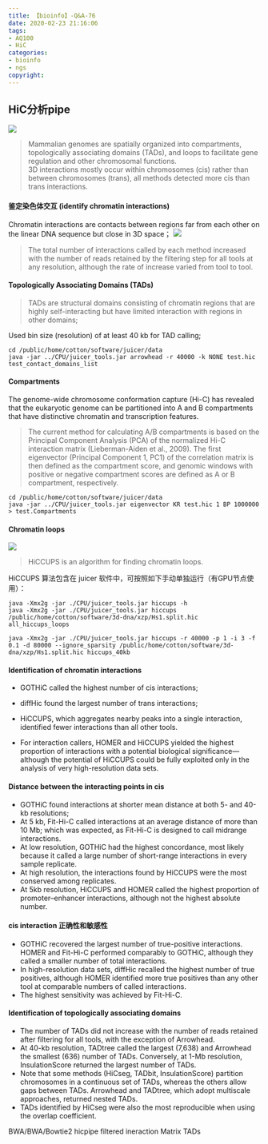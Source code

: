 ```yaml
---
title: 【bioinfo】-Q&A-76
date: 2020-02-23 21:16:06
tags:
- AQ100
- HiC
categories:
- bioinfo
- ngs
copyright:
---
```

## HiC分析pipe
![](1.jpg)
>Mammalian genomes are spatially organized into compartments, topologically associating domains (TADs), and loops to facilitate gene regulation and other chromosomal functions.                                                      
3D interactions mostly occur within chromosomes (cis) rather than between chromosomes (trans), all methods detected more cis than trans interactions.

#### 鉴定染色体交互 (identify chromatin interactions)
Chromatin interactions are contacts between regions far from each other on the linear DNA sequence but close in 3D space；
![](2.png)

>The total number of interactions called by each method increased with the number of reads retained by the filtering step for all tools at any resolution, although the rate of increase varied from tool to tool.

#### Topologically Associating Domains (TADs)
>TADs are structural domains consisting of chromatin regions that are highly self-interacting but have limited interaction with regions in other domains;

Used bin size (resolution) of at least 40 kb for TAD calling;
```
cd /public/home/cotton/software/juicer/data
java -jar ../CPU/juicer_tools.jar arrowhead -r 40000 -k NONE test.hic test_contact_domains_list
```

#### Compartments
The genome-wide chromosome conformation capture (Hi-C) has revealed that the eukaryotic genome can be partitioned into A and B compartments that have distinctive chromatin and transcription features.

>The current method for calculating A/B compartments is based on the Principal Component Analysis (PCA) of the normalized Hi-C interaction matrix (Lieberman-Aiden et al., 2009). The first eigenvector (Principal Component 1, PC1) of the correlation matrix is then defined as the compartment score, and genomic windows with positive or negative compartment scores are defined as A or B compartment, respectively.

```
cd /public/home/cotton/software/juicer/data
java -jar ../CPU/juicer_tools.jar eigenvector KR test.hic 1 BP 1000000 > test.Compartments
```

#### Chromatin loops
![](3.png)
>HiCCUPS is an algorithm for finding chromatin loops.

HiCCUPS 算法包含在 juicer 软件中，可按照如下手动单独运行（有GPU节点使用）：
```
java -Xmx2g -jar ./CPU/juicer_tools.jar hiccups -h
java -Xmx2g -jar ./CPU/juicer_tools.jar hiccups /public/home/cotton/software/3d-dna/xzp/Hs1.split.hic all_hiccups_loops

java -Xmx2g -jar ./CPU/juicer_tools.jar hiccups -r 40000 -p 1 -i 3 -f 0.1 -d 80000 --ignore_sparsity /public/home/cotton/software/3d-dna/xzp/Hs1.split.hic hiccups_40kb
```

#### Identification of chromatin interactions

- GOTHiC called the highest number of cis interactions;

- diffHic found the largest number of trans interactions;
- HiCCUPS, which aggregates nearby peaks into a single interaction, identified fewer interactions than all other tools.
- For interaction callers, HOMER and HiCCUPS yielded the highest proportion of interactions with a potential biological significance—although the potential of HiCCUPS could be fully exploited only in the analysis of very high-resolution data sets.


#### Distance between the interacting points in cis
- GOTHiC found interactions at shorter mean distance at both 5- and 40-kb resolutions;
- At 5 kb, Fit-Hi-C called interactions at an average distance of more than 10 Mb; which was expected, as Fit-Hi-C is designed to call midrange interactions.
- At low resolution, GOTHiC had the highest concordance, most likely because it called a large number of short-range interactions in every sample replicate.
- At high resolution, the interactions found by HiCCUPS were the most conserved among replicates.
- At 5kb resolution, HiCCUPS and HOMER called the highest proportion of promoter–enhancer interactions, although not the highest absolute number.

#### cis interaction 正确性和敏感性
- GOTHiC recovered the largest number of true-positive interactions. HOMER and Fit-Hi-C performed comparably to GOTHiC, although they called a smaller number of total interactions.
- In high-resolution data sets, diffHic recalled the highest number of true positives, although HOMER identified more true positives than any other tool at comparable numbers of called interactions.
- The highest sensitivity was achieved by Fit-Hi-C.

#### Identification of topologically associating domains
- The number of TADs did not increase with the number of reads retained after filtering for all tools, with the exception of Arrowhead.
- At 40-kb resolution, TADtree called the largest (7,638) and Arrowhead the smallest (636) number of TADs. Conversely, at 1-Mb resolution, InsulationScore returned the largest number of TADs.
- Note that some methods (HiCseg, TADbit, InsulationScore) partition chromosomes in a continuous set of TADs, whereas the others allow gaps between TADs. Arrowhead and TADtree, which adopt multiscale approaches, returned nested TADs.
- TADs identified by HiCseg were also the most reproducible when using the overlap coefficient.

BWA/BWA/Bowtie2
hicpipe filtered
ineraction Matrix
TADs
